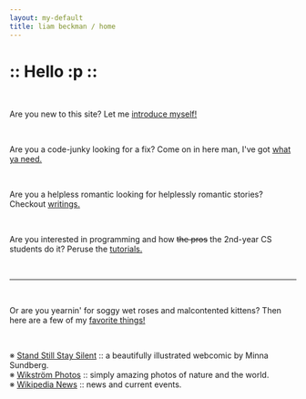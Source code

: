 ```yaml
---
layout: my-default
title: liam beckman / home
---
```


<!-- <img class="title-image" style="width:50%" src="images/cabin.jpg" alt="Lake Erken Cabin" title="A cozy cabin by Lake Erken!"> -->

<h1 class="highlight-pink"> :: Hello :p :: </h1> 
<br />

<!-- <div class="headers"> -->
<p class="headers">Are you new to this site? Let me <a href="/about">introduce myself!</a></p>

<br />

<p class="headers">Are you a code-junky looking for a fix? Come on in here man, I've got <a href="/code">what ya need.</a></p>

<br />

<p class="headers">Are you a helpless romantic looking for helplessly romantic stories? Checkout <a href="/writings">writings.</a></p>

<br />

<p class="headers">Are you interested in programming and how <strike>the pros</strike> the 2nd-year CS students do it? Peruse the <a href="/tutorials">tutorials.</a></p>

<br />
<hr />
<br />

<p class="headers">Or are you yearnin' for soggy wet roses and malcontented kittens? Then here are a few of my <a href="#">favorite things!</a></p>

<!-- </div>-->
<br />

※ [Stand Still Stay Silent](https://www.sssscomic.com) :: a beautifully illustrated webcomic by Minna Sundberg. <br /> 
※ [Wikström Photos](https://www.instagram.com/wikstromnaturfoto/) :: simply amazing photos of nature and the world. <br />
※ [Wikipedia News](https://en.wikipedia.org/wiki/Portal:Current_events) :: news and current events. <br />


